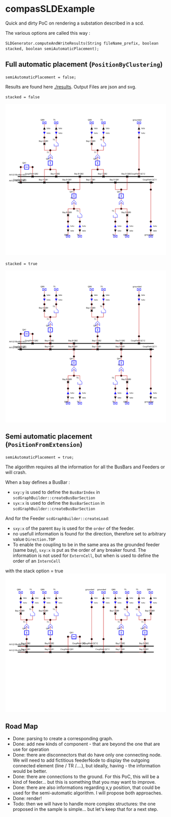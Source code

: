 # compasSLDExample

Quick and dirty PoC on rendering a substation described in a scd.

The various options are called this way :

`SLDGenerator.computeAndWriteResults(String fileName_prefix, boolean stacked, boolean semiAutomaticPlacement);`


## Full automatic placement (`PositionByClustering`)

`semiAutomaticPlacement = false;`

Results are found here [./results](results).
Output Files are json and svg.

`stacked = false`

![./results/test_unstacked.svg](results/test_unstacked.svg)

`stacked = true`

![./results/test_stacked.svg](results/test_stacked.svg)

## Semi automatic placement (`PositionFromExtension`)

`semiAutomaticPlacement = true;`

The algorithm requires all the information  for all the BusBars and Feeders or will crash.

When a bay defines a BusBar :
- `sxy:y` is used to define the `BusBarIndex` in `scdGraphBuilder::createBusBarSection`
- `syx:x` is used to define the `BusBarSection` in `scdGraphBuilder::createBusBarSection`

And for the Feeder `scdGraphBuilder::createLoad`:
- `sxy:x` of the parent `Bay` is used for the `order` of the feeder.
- no usefull information is found for the direction, therefore set to arbitrary value `Direction.TOP`
- To enable the coupling to be in the same area as the grounded feeder (same bay), `sxy:x` is put as the order of any breaker found. The information is not used for `ExternCell`, but when is used to define the order of an `InternCell`


with the stack option = true
![./results/test_ExplicitPosition_stacked.svg](results/test_ExplicitPosition_stacked.svg)

## Road Map
- Done: parsing to create a corresponding graph.
- Done: add new kinds of component - that are beyond the one that are use for operation
- Done: there are disconnectors that do have only one connecting node. We will need to add fictitious feederNode to display the outgoing connected element (line / TR /....), but ideally, having - the information would be better.
- Done: there are connections to the ground. For this PoC, this will be a kind of feeder... but this is something that you may want to improve.
- Done: there are also informations regarding x,y position, that could be used for the semi-automatic algorithm. I will propose both approaches.
- Done: render!
- Todo: then we will have to handle more complex structures: the one proposed in the sample is simple... but let's keep that for a next step.
